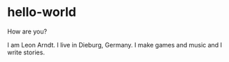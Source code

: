 # hello-world
How are you?

I am Leon Arndt. I live in Dieburg, Germany. I make games and music and I write stories.
